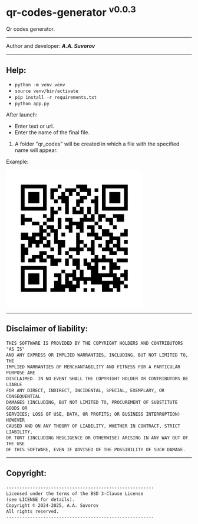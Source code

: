 # qr-codes-generator <sup>v0.0.3</sup>
Qr codes generator.

---

Author and developer: ___A.A. Suvorov___

***

## Help:

- `python -m venv venv`
- `source venv/bin/activate`
- `pip install -r requirements.txt`
- `python app.py`

After launch:

- Enter text or url.
- Enter the name of the final file.

1. A folder "qr_codes" will be created in which a file with the specified name will appear.

Example:

![logo](https://github.com/smartlegionlab/qr-codes-generator/raw/master/data/images/smartlegionlab.png)

***

## Disclaimer of liability:

    THIS SOFTWARE IS PROVIDED BY THE COPYRIGHT HOLDERS AND CONTRIBUTORS "AS IS"
    AND ANY EXPRESS OR IMPLIED WARRANTIES, INCLUDING, BUT NOT LIMITED TO, THE
    IMPLIED WARRANTIES OF MERCHANTABILITY AND FITNESS FOR A PARTICULAR PURPOSE ARE
    DISCLAIMED. IN NO EVENT SHALL THE COPYRIGHT HOLDER OR CONTRIBUTORS BE LIABLE
    FOR ANY DIRECT, INDIRECT, INCIDENTAL, SPECIAL, EXEMPLARY, OR CONSEQUENTIAL
    DAMAGES (INCLUDING, BUT NOT LIMITED TO, PROCUREMENT OF SUBSTITUTE GOODS OR
    SERVICES; LOSS OF USE, DATA, OR PROFITS; OR BUSINESS INTERRUPTION) HOWEVER
    CAUSED AND ON ANY THEORY OF LIABILITY, WHETHER IN CONTRACT, STRICT LIABILITY,
    OR TORT (INCLUDING NEGLIGENCE OR OTHERWISE) ARISING IN ANY WAY OUT OF THE USE
    OF THIS SOFTWARE, EVEN IF ADVISED OF THE POSSIBILITY OF SUCH DAMAGE.

***

## Copyright:
    --------------------------------------------------------
    Licensed under the terms of the BSD 3-Clause License
    (see LICENSE for details).
    Copyright © 2024-2025, A.A. Suvorov
    All rights reserved.
    --------------------------------------------------------
